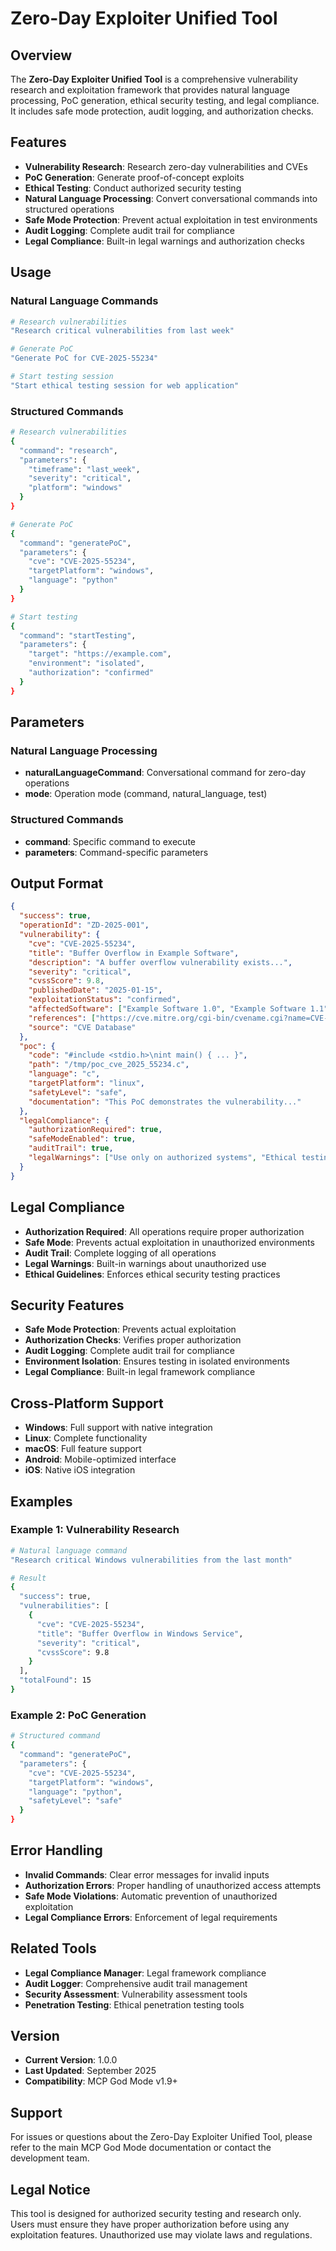 # Zero-Day Exploiter Unified Tool

## Overview
The **Zero-Day Exploiter Unified Tool** is a comprehensive vulnerability research and exploitation framework that provides natural language processing, PoC generation, ethical security testing, and legal compliance. It includes safe mode protection, audit logging, and authorization checks.

## Features
- **Vulnerability Research**: Research zero-day vulnerabilities and CVEs
- **PoC Generation**: Generate proof-of-concept exploits
- **Ethical Testing**: Conduct authorized security testing
- **Natural Language Processing**: Convert conversational commands into structured operations
- **Safe Mode Protection**: Prevent actual exploitation in test environments
- **Audit Logging**: Complete audit trail for compliance
- **Legal Compliance**: Built-in legal warnings and authorization checks

## Usage

### Natural Language Commands
```bash
# Research vulnerabilities
"Research critical vulnerabilities from last week"

# Generate PoC
"Generate PoC for CVE-2025-55234"

# Start testing session
"Start ethical testing session for web application"
```

### Structured Commands
```bash
# Research vulnerabilities
{
  "command": "research",
  "parameters": {
    "timeframe": "last_week",
    "severity": "critical",
    "platform": "windows"
  }
}

# Generate PoC
{
  "command": "generatePoC",
  "parameters": {
    "cve": "CVE-2025-55234",
    "targetPlatform": "windows",
    "language": "python"
  }
}

# Start testing
{
  "command": "startTesting",
  "parameters": {
    "target": "https://example.com",
    "environment": "isolated",
    "authorization": "confirmed"
  }
}
```

## Parameters

### Natural Language Processing
- **naturalLanguageCommand**: Conversational command for zero-day operations
- **mode**: Operation mode (command, natural_language, test)

### Structured Commands
- **command**: Specific command to execute
- **parameters**: Command-specific parameters

## Output Format
```json
{
  "success": true,
  "operationId": "ZD-2025-001",
  "vulnerability": {
    "cve": "CVE-2025-55234",
    "title": "Buffer Overflow in Example Software",
    "description": "A buffer overflow vulnerability exists...",
    "severity": "critical",
    "cvssScore": 9.8,
    "publishedDate": "2025-01-15",
    "exploitationStatus": "confirmed",
    "affectedSoftware": ["Example Software 1.0", "Example Software 1.1"],
    "references": ["https://cve.mitre.org/cgi-bin/cvename.cgi?name=CVE-2025-55234"],
    "source": "CVE Database"
  },
  "poc": {
    "code": "#include <stdio.h>\nint main() { ... }",
    "path": "/tmp/poc_cve_2025_55234.c",
    "language": "c",
    "targetPlatform": "linux",
    "safetyLevel": "safe",
    "documentation": "This PoC demonstrates the vulnerability..."
  },
  "legalCompliance": {
    "authorizationRequired": true,
    "safeModeEnabled": true,
    "auditTrail": true,
    "legalWarnings": ["Use only on authorized systems", "Ethical testing only"]
  }
}
```

## Legal Compliance
- **Authorization Required**: All operations require proper authorization
- **Safe Mode**: Prevents actual exploitation in unauthorized environments
- **Audit Trail**: Complete logging of all operations
- **Legal Warnings**: Built-in warnings about unauthorized use
- **Ethical Guidelines**: Enforces ethical security testing practices

## Security Features
- **Safe Mode Protection**: Prevents actual exploitation
- **Authorization Checks**: Verifies proper authorization
- **Audit Logging**: Complete audit trail for compliance
- **Environment Isolation**: Ensures testing in isolated environments
- **Legal Compliance**: Built-in legal framework compliance

## Cross-Platform Support
- **Windows**: Full support with native integration
- **Linux**: Complete functionality
- **macOS**: Full feature support
- **Android**: Mobile-optimized interface
- **iOS**: Native iOS integration

## Examples

### Example 1: Vulnerability Research
```bash
# Natural language command
"Research critical Windows vulnerabilities from the last month"

# Result
{
  "success": true,
  "vulnerabilities": [
    {
      "cve": "CVE-2025-55234",
      "title": "Buffer Overflow in Windows Service",
      "severity": "critical",
      "cvssScore": 9.8
    }
  ],
  "totalFound": 15
}
```

### Example 2: PoC Generation
```bash
# Structured command
{
  "command": "generatePoC",
  "parameters": {
    "cve": "CVE-2025-55234",
    "targetPlatform": "windows",
    "language": "python",
    "safetyLevel": "safe"
  }
}
```

## Error Handling
- **Invalid Commands**: Clear error messages for invalid inputs
- **Authorization Errors**: Proper handling of unauthorized access attempts
- **Safe Mode Violations**: Automatic prevention of unauthorized exploitation
- **Legal Compliance Errors**: Enforcement of legal requirements

## Related Tools
- **Legal Compliance Manager**: Legal framework compliance
- **Audit Logger**: Comprehensive audit trail management
- **Security Assessment**: Vulnerability assessment tools
- **Penetration Testing**: Ethical penetration testing tools

## Version
- **Current Version**: 1.0.0
- **Last Updated**: September 2025
- **Compatibility**: MCP God Mode v1.9+

## Support
For issues or questions about the Zero-Day Exploiter Unified Tool, please refer to the main MCP God Mode documentation or contact the development team.

## Legal Notice
This tool is designed for authorized security testing and research only. Users must ensure they have proper authorization before using any exploitation features. Unauthorized use may violate laws and regulations.
